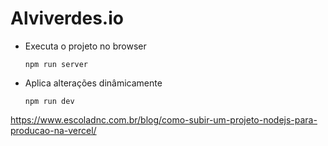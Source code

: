 # Alviverdes.io

- Executa o projeto no browser

      npm run server

- Aplica alterações dinâmicamente

      npm run dev

https://www.escoladnc.com.br/blog/como-subir-um-projeto-nodejs-para-producao-na-vercel/